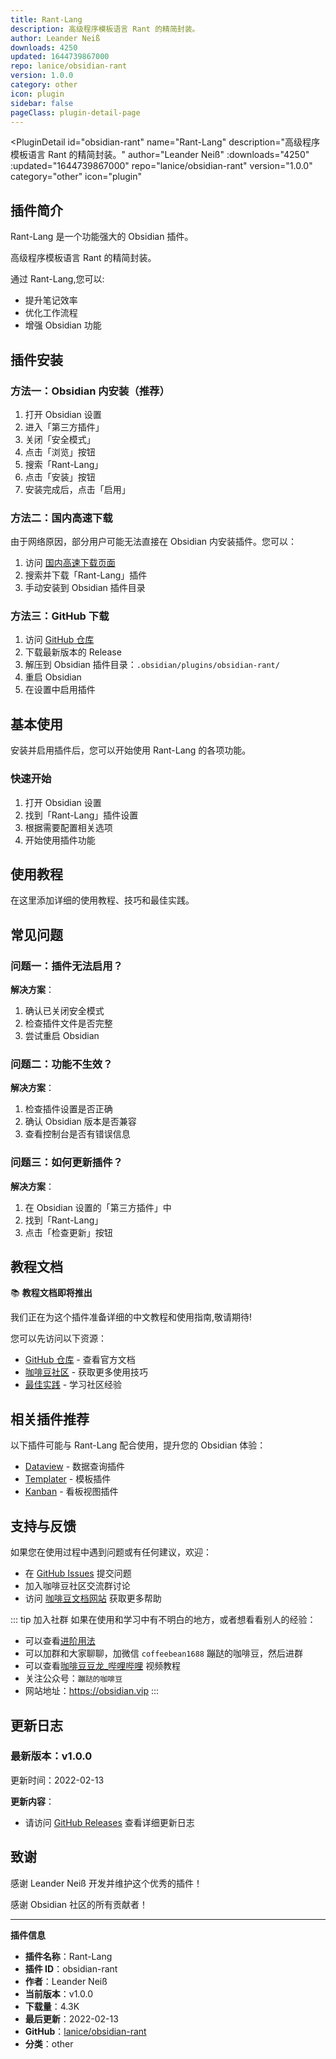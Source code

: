 ```yaml
---
title: Rant-Lang
description: 高级程序模板语言 Rant 的精简封装。
author: Leander Neiß
downloads: 4250
updated: 1644739867000
repo: lanice/obsidian-rant
version: 1.0.0
category: other
icon: plugin
sidebar: false
pageClass: plugin-detail-page
---
```


<PluginDetail
  id="obsidian-rant"
  name="Rant-Lang"
  description="高级程序模板语言 Rant 的精简封装。"
  author="Leander Neiß"
  :downloads="4250"
  :updated="1644739867000"
  repo="lanice/obsidian-rant"
  version="1.0.0"
  category="other"
  icon="plugin"
>

<!-- AUTO_GENERATED_START -->
## 插件简介

Rant-Lang 是一个功能强大的 Obsidian 插件。

高级程序模板语言 Rant 的精简封装。

通过 Rant-Lang,您可以:

- 提升笔记效率
- 优化工作流程
- 增强 Obsidian 功能

<!-- AUTO_GENERATED_END -->

<!-- AUTO_GENERATED_START -->
## 插件安装

### 方法一：Obsidian 内安装（推荐）

1. 打开 Obsidian 设置
2. 进入「第三方插件」
3. 关闭「安全模式」
4. 点击「浏览」按钮
5. 搜索「Rant-Lang」
6. 点击「安装」按钮
7. 安装完成后，点击「启用」

### 方法二：国内高速下载

由于网络原因，部分用户可能无法直接在 Obsidian 内安装插件。您可以：

1. 访问 [国内高速下载页面](/zh/documentation/obsidian-plugins-download.html)
2. 搜索并下载「Rant-Lang」插件
3. 手动安装到 Obsidian 插件目录

### 方法三：GitHub 下载

1. 访问 [GitHub 仓库](https://github.com/lanice/obsidian-rant)
2. 下载最新版本的 Release
3. 解压到 Obsidian 插件目录：`.obsidian/plugins/obsidian-rant/`
4. 重启 Obsidian
5. 在设置中启用插件

## 基本使用

安装并启用插件后，您可以开始使用 Rant-Lang 的各项功能。

### 快速开始

1. 打开 Obsidian 设置
2. 找到「Rant-Lang」插件设置
3. 根据需要配置相关选项
4. 开始使用插件功能

<!-- AUTO_GENERATED_END -->

<!-- CUSTOM_CONTENT_START:tutorial -->
## 使用教程

在这里添加详细的使用教程、技巧和最佳实践。

<!-- CUSTOM_CONTENT_END:tutorial -->

<!-- SHARED_CONTENT_START -->
## 常见问题

### 问题一：插件无法启用？

**解决方案**：
1. 确认已关闭安全模式
2. 检查插件文件是否完整
3. 尝试重启 Obsidian

### 问题二：功能不生效？

**解决方案**：
1. 检查插件设置是否正确
2. 确认 Obsidian 版本是否兼容
3. 查看控制台是否有错误信息

### 问题三：如何更新插件？

**解决方案**：
1. 在 Obsidian 设置的「第三方插件」中
2. 找到「Rant-Lang」
3. 点击「检查更新」按钮

## 教程文档

📚 **教程文档即将推出**

我们正在为这个插件准备详细的中文教程和使用指南,敬请期待!

您可以先访问以下资源：
- [GitHub 仓库](https://github.com/lanice/obsidian-rant) - 查看官方文档
- [咖啡豆社区](/zh/bases/) - 获取更多使用技巧
- [最佳实践](/zh/best-practices/) - 学习社区经验

## 相关插件推荐

以下插件可能与 Rant-Lang 配合使用，提升您的 Obsidian 体验：

- [Dataview](/zh/plugins/dataview.html) - 数据查询插件
- [Templater](/zh/plugins/templater-obsidian.html) - 模板插件
- [Kanban](/zh/plugins/obsidian-kanban.html) - 看板视图插件

## 支持与反馈

如果您在使用过程中遇到问题或有任何建议，欢迎：

- 在 [GitHub Issues](https://github.com/lanice/obsidian-rant/issues) 提交问题
- 加入咖啡豆社区交流群讨论
- 访问 [咖啡豆文档网站](https://obsidian.vip) 获取更多帮助

::: tip 加入社群
如果在使用和学习中有不明白的地方，或者想看看别人的经验：
- 可以查看[进阶用法](/zh/advanced)
- 可以加群和大家聊聊，加微信 `coffeebean1688` 蹦跶的咖啡豆，然后进群
- 可以查看[咖啡豆豆龙_哔哩哔哩](https://space.bilibili.com/618777356) 视频教程
- 关注公众号：`蹦跶的咖啡豆`
- 网站地址：https://obsidian.vip
:::
<!-- SHARED_CONTENT_END -->

<!-- AUTO_GENERATED_START -->
## 更新日志

### 最新版本：v1.0.0

更新时间：2022-02-13

**更新内容**：
- 请访问 [GitHub Releases](https://github.com/lanice/obsidian-rant/releases) 查看详细更新日志

## 致谢

感谢 Leander Neiß 开发并维护这个优秀的插件！

感谢 Obsidian 社区的所有贡献者！

---

**插件信息**
- **插件名称**：Rant-Lang
- **插件 ID**：obsidian-rant
- **作者**：Leander Neiß
- **当前版本**：v1.0.0
- **下载量**：4.3K
- **最后更新**：2022-02-13
- **GitHub**：[lanice/obsidian-rant](https://github.com/lanice/obsidian-rant)
- **分类**：other
<!-- AUTO_GENERATED_END -->

</PluginDetail>

